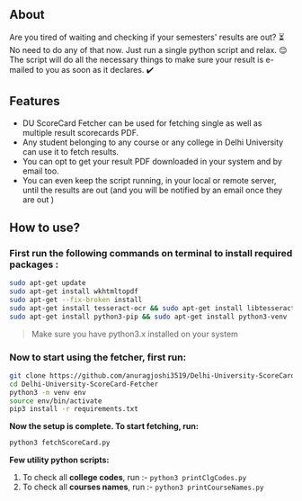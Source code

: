 ## About

Are you tired of waiting and checking if your semesters' results are out? :hourglass_flowing_sand:  
No need to do any of that now. Just run a single python script and relax. :relieved:  
The script will do all the necessary things to make sure your result is e-mailed to you as soon as it declares. :heavy_check_mark:

## Features

* DU ScoreCard Fetcher can be used for fetching single as well as multiple result scorecards PDF.
* Any student belonging to any course or any college in Delhi University can use it to fetch results. 
* You can opt to get your result PDF downloaded in your system and by email too.
* You can even keep the script running, in your local or remote server, until the results are out (and you will be notified by an email once they are out )

## How to use?

### First run the following commands on terminal to install required packages : 

<!--- wget https://github.com/wkhtmltopdf/packaging/releases/download/0.12.6-1/wkhtmltox_0.12.6-1.bionic_amd64.deb --->
<!--- sudo dpkg -i wkhtmltox_0.12.6-1.bionic_amd64.deb --->
<!--- sudo apt-get install -f --->

```bash
sudo apt-get update
sudo apt-get install wkhtmltopdf
sudo apt-get --fix-broken install
sudo apt-get install tesseract-ocr && sudo apt-get install libtesseract-dev
sudo apt-get install python3-pip && sudo apt-get install python3-venv
```

>Make sure you have python3.x installed on your system

### Now to start using the fetcher, first run:

```bash
git clone https://github.com/anuragjoshi3519/Delhi-University-ScoreCard-Fetcher.git
cd Delhi-University-ScoreCard-Fetcher
python3 -m venv env
source env/bin/activate
pip3 install -r requirements.txt
```

**Now the setup is complete. To start fetching, run:**
 
 ```bash
 python3 fetchScoreCard.py
 ```


<!-- **NOTE :** -->

<!-- >Make sure to allow gmail [less secure apps](https://myaccount.google.com/lesssecureapps) to use email services. -->



**Few utility python scripts:**

1. To check all **college codes**, run :-  `python3 printClgCodes.py` 
2. To check all **courses names**, run :-  `python3 printCourseNames.py`


